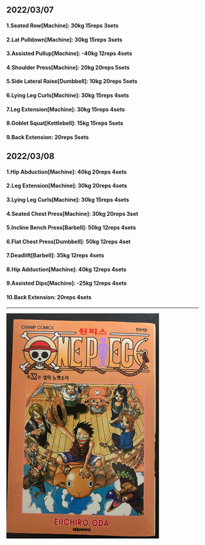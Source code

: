 ## 2022/03/07
#### 1.Seated Row\[Machine]: 30kg 15reps 3sets
#### 2.Lat Pulldown\[Machine\]: 30kg 15reps 3sets
#### 3.Assisted Pullup\[Machine\]: -40kg 12reps 4sets
#### 4.Shoulder Press\[Machine\]: 20kg 20reps 5sets
#### 5.Side Lateral Raise\[Dumbbell\]: 10kg 20reps 5sets
#### 6.Lying Leg Curls\[Machine\]: 30kg 15reps 4sets
#### 7.Leg Extension\[Machine]: 30kg 15reps 4sets
#### 8.Goblet Squat\[Kettlebell\]: 15kg 15reps 5sets
#### 9.Back Extension: 20reps 5sets

## 2022/03/08
#### 1.Hip Abduction\[Machine\]: 40kg 20reps 4sets
#### 2.Leg Extension\[Machine]: 30kg 20reps 4sets
#### 3.Lying Leg Curls\[Machine\]: 30kg 15reps 4sets
#### 4.Seated Chest Press\[Machine\]: 30kg 20reps 3set
#### 5.Incline Bench Press\[Barbell\]: 50kg 12reps 4sets 
#### 6.Flat Chest Press\[Dumbbell\]: 50kg 12reps 4set
#### 7.Deadlift\[Barbell\]: 35kg 12reps 4sets
#### 8.Hip Adduction\[Machine\]: 40kg 12reps 4sets
#### 9.Assisted Dips\[Machine\]: -25kg 12reps 4sets
#### 10.Back Extension: 20reps 4sets

---

<img src='./_resources/__032.png' width='400px' />
